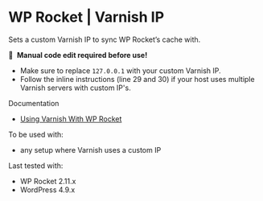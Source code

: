 # WP Rocket | Varnish IP

Sets a custom Varnish IP to sync WP Rocket’s cache with.

📝&#160;&#160;**Manual code edit required before use!**

* Make sure to replace `127.0.0.1` with your custom Varnish IP. 
* Follow the inline instructions (line 29 and 30) if your host uses multiple Varnish servers with custom IP's.

Documentation
* [Using Varnish With WP Rocket](http://docs.wp-rocket.me/article/493-using-varnish-with-wp-rocket)

To be used with:
* any setup where Varnish uses a custom IP

Last tested with:
* WP Rocket 2.11.x
* WordPress 4.9.x
